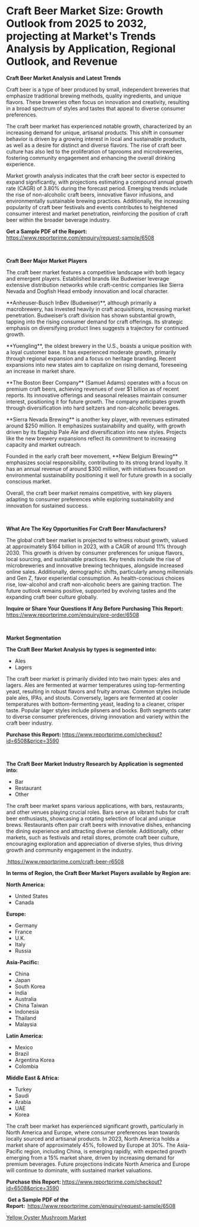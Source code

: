 <p><h1>Craft Beer Market Size: Growth Outlook from 2025 to 2032, projecting at Market's Trends Analysis by Application, Regional Outlook, and Revenue</h1></p><p><strong>Craft Beer Market Analysis and Latest Trends</strong></p>
<p><p>Craft beer is a type of beer produced by small, independent breweries that emphasize traditional brewing methods, quality ingredients, and unique flavors. These breweries often focus on innovation and creativity, resulting in a broad spectrum of styles and tastes that appeal to diverse consumer preferences.</p><p>The craft beer market has experienced notable growth, characterized by an increasing demand for unique, artisanal products. This shift in consumer behavior is driven by a growing interest in local and sustainable products, as well as a desire for distinct and diverse flavors. The rise of craft beer culture has also led to the proliferation of taprooms and microbreweries, fostering community engagement and enhancing the overall drinking experience.</p><p>Market growth analysis indicates that the craft beer sector is expected to expand significantly, with projections estimating a compound annual growth rate (CAGR) of 3.80% during the forecast period. Emerging trends include the rise of non-alcoholic craft beers, innovative flavor infusions, and environmentally sustainable brewing practices. Additionally, the increasing popularity of craft beer festivals and events contributes to heightened consumer interest and market penetration, reinforcing the position of craft beer within the broader beverage industry.</p></p>
<p><strong>Get a Sample PDF of the Report:&nbsp;</strong> <a href="https://www.reportprime.com/enquiry/request-sample/6508?utm_campaign=3518&utm_medium=2&utm_source=Github&utm_content=ia&utm_term=19032025&utm_id=craft-beer">https://www.reportprime.com/enquiry/request-sample/6508</a></p>
<p>&nbsp;</p>
<p><strong>Craft Beer Major Market Players</strong></p>
<p><p>The craft beer market features a competitive landscape with both legacy and emergent players. Established brands like Budweiser leverage extensive distribution networks while craft-centric companies like Sierra Nevada and Dogfish Head embody innovation and local character.</p><p>**Anheuser-Busch InBev (Budweiser)**, although primarily a macrobrewery, has invested heavily in craft acquisitions, increasing market penetration. Budweiser’s craft division has shown substantial growth, tapping into the rising consumer demand for craft offerings. Its strategic emphasis on diversifying product lines suggests a trajectory for continued growth.</p><p>**Yuengling**, the oldest brewery in the U.S., boasts a unique position with a loyal customer base. It has experienced moderate growth, primarily through regional expansion and a focus on heritage branding. Recent expansions into new states aim to capitalize on rising demand, foreseeing an increase in market share.</p><p>**The Boston Beer Company** (Samuel Adams) operates with a focus on premium craft beers, achieving revenues of over $1 billion as of recent reports. Its innovative offerings and seasonal releases maintain consumer interest, positioning it for future growth. The company anticipates growth through diversification into hard seltzers and non-alcoholic beverages.</p><p>**Sierra Nevada Brewing** is another key player, with revenues estimated around $250 million. It emphasizes sustainability and quality, with growth driven by its flagship Pale Ale and diversification into new styles. Projects like the new brewery expansions reflect its commitment to increasing capacity and market outreach.</p><p>Founded in the early craft beer movement, **New Belgium Brewing** emphasizes social responsibility, contributing to its strong brand loyalty. It has an annual revenue of around $300 million, with initiatives focused on environmental sustainability positioning it well for future growth in a socially conscious market.</p><p>Overall, the craft beer market remains competitive, with key players adapting to consumer preferences while exploring sustainability and innovation for sustained success.</p></p>
<p>&nbsp;</p>
<p><strong>What Are The Key Opportunities For Craft Beer Manufacturers?</strong></p>
<p><p>The global craft beer market is projected to witness robust growth, valued at approximately $164 billion in 2023, with a CAGR of around 11% through 2030. This growth is driven by consumer preferences for unique flavors, local sourcing, and sustainable practices. Key trends include the rise of microbreweries and innovative brewing techniques, alongside increased online sales. Additionally, demographic shifts, particularly among millennials and Gen Z, favor experiential consumption. As health-conscious choices rise, low-alcohol and craft non-alcoholic beers are gaining traction. The future outlook remains positive, supported by evolving tastes and the expanding craft beer culture globally.</p></p>
<p><strong>Inquire or Share Your Questions If Any Before Purchasing This Report:</strong> <a href="https://www.reportprime.com/enquiry/pre-order/6508?utm_campaign=3518&utm_medium=2&utm_source=Github&utm_content=ia&utm_term=19032025&utm_id=craft-beer">https://www.reportprime.com/enquiry/pre-order/6508</a></p>
<p>&nbsp;</p>
<p><strong>Market Segmentation</strong></p>
<p><strong>The Craft Beer Market Analysis by types is segmented into:</strong></p>
<p><ul><li>Ales</li><li>Lagers</li></ul></p>
<p><p>The craft beer market is primarily divided into two main types: ales and lagers. Ales are fermented at warmer temperatures using top-fermenting yeast, resulting in robust flavors and fruity aromas. Common styles include pale ales, IPAs, and stouts. Conversely, lagers are fermented at cooler temperatures with bottom-fermenting yeast, leading to a cleaner, crisper taste. Popular lager styles include pilsners and bocks. Both segments cater to diverse consumer preferences, driving innovation and variety within the craft beer industry.</p></p>
<p><strong>Purchase this Report:&nbsp;</strong><a href="https://www.reportprime.com/checkout?id=6508&price=3590&utm_campaign=3518&utm_medium=2&utm_source=Github&utm_content=ia&utm_term=19032025&utm_id=craft-beer">https://www.reportprime.com/checkout?id=6508&price=3590</a></p>
<p>&nbsp;</p>
<p><strong>The Craft Beer Market Industry Research by Application is segmented into:</strong></p>
<p><ul><li>Bar</li><li>Restaurant</li><li>Other</li></ul></p>
<p><p>The craft beer market spans various applications, with bars, restaurants, and other venues playing crucial roles. Bars serve as vibrant hubs for craft beer enthusiasts, showcasing a rotating selection of local and unique brews. Restaurants often pair craft beers with innovative dishes, enhancing the dining experience and attracting diverse clientele. Additionally, other markets, such as festivals and retail stores, promote craft beer culture, encouraging exploration and appreciation of diverse styles, thus driving growth and community engagement in the industry.</p></p>
<p><a href="https://www.reportprime.com/craft-beer-r6508?utm_campaign=3518&utm_medium=2&utm_source=Github&utm_content=ia&utm_term=19032025&utm_id=craft-beer">&nbsp;https://www.reportprime.com/craft-beer-r6508</a></p>
<p><strong>In terms of Region, the Craft Beer Market Players available by Region are:</strong></p>
<p>
    <p> <strong> North America: </strong>
        <ul>
            <li>United States</li>
            <li>Canada</li>
        </ul>
        </p> 
    <p> <strong> Europe: </strong>
        <ul>
            <li>Germany</li>
            <li>France</li>
            <li>U.K.</li>
            <li>Italy</li>
            <li>Russia</li>
        </ul>
        </p> 
    <p> <strong> Asia-Pacific: </strong>
        <ul>
            <li>China</li>
            <li>Japan</li>
            <li>South Korea</li>
            <li>India</li>
            <li>Australia</li>
            <li>China Taiwan</li>
            <li>Indonesia</li>
            <li>Thailand</li>
            <li>Malaysia</li>
        </ul>
        </p> 
    <p> <strong> Latin America: </strong>
        <ul>
            <li>Mexico</li>
            <li>Brazil</li>
            <li>Argentina Korea</li>
            <li>Colombia</li>
        </ul>
        </p> 
    <p> <strong> Middle East & Africa: </strong>
        <ul>
            <li>Turkey</li>
            <li>Saudi</li>
            <li>Arabia</li>
            <li>UAE</li>
            <li>Korea</li>
        </ul>
    </p>
    </p>
<p><p>The craft beer market has experienced significant growth, particularly in North America and Europe, where consumer preferences lean towards locally sourced and artisanal products. In 2023, North America holds a market share of approximately 45%, followed by Europe at 30%. The Asia-Pacific region, including China, is emerging rapidly, with expected growth emerging from a 15% market share, driven by increasing demand for premium beverages. Future projections indicate North America and Europe will continue to dominate, with sustained market valuations.</p></p>
<p><strong>Purchase this Report: </strong><a href="https://www.reportprime.com/checkout?id=6508&price=3590&utm_campaign=3518&utm_medium=2&utm_source=Github&utm_content=ia&utm_term=19032025&utm_id=craft-beer">https://www.reportprime.com/checkout?id=6508&price=3590</a></p>
<p>&nbsp;<strong>Get a Sample PDF of the Report:&nbsp;&nbsp;</strong><a href="https://www.reportprime.com/enquiry/request-sample/6508?utm_campaign=3518&utm_medium=2&utm_source=Github&utm_content=ia&utm_term=19032025&utm_id=craft-beer">https://www.reportprime.com/enquiry/request-sample/6508</a></p>
<p><strong></strong></p>
<p><p><a href="https://github.com/leolamarnal9/Market-Research-Report-List-1/blob/main/yellow-oyster-mushroom-market.md?utm_campaign=3518&utm_medium=2&utm_source=Github&utm_content=ia&utm_term=19032025&utm_id=craft-beer">Yellow Oyster Mushroom Market</a></p></p>